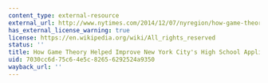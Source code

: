 ```yaml
---
content_type: external-resource
external_url: http://www.nytimes.com/2014/12/07/nyregion/how-game-theory-helped-improve-new-york-city-high-school-application-process.html?_r=0
has_external_license_warning: true
license: https://en.wikipedia.org/wiki/All_rights_reserved
status: ''
title: How Game Theory Helped Improve New York City's High School Application Process
uid: 7030cc6d-75c6-4e5c-8265-6292524a9350
wayback_url: ''
---
```

